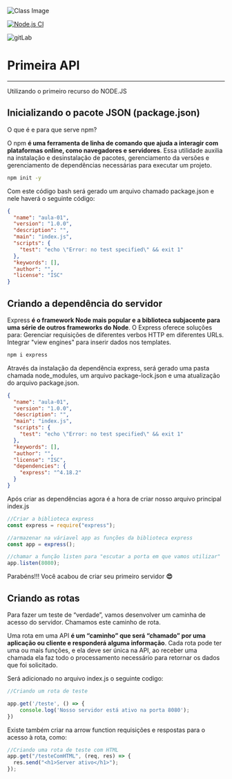 ![Class Image](https://gitlab.com/LeonardoRaiz/aulas-script/-/raw/main/Aula.png)

[![Node.js CI](https://github.com/LeonardoRaiz/aulas-script/actions/workflows/node.js.yml/badge.svg)](https://github.com/LeonardoRaiz/aulas-script/actions/workflows/node.js.yml)

![gitLab](https://gitlab.com/LeonardoRaiz/aulas-script/badges/main/pipeline.svg)


# Primeira API

---

Utilizando o primeiro recurso do NODE.JS 

## Inicializando o pacote JSON (package.json)

O que é e para que serve npm?

O npm **é uma ferramenta de linha de comando que ajuda a interagir com plataformas online, como navegadores e servidores**. Essa utilidade auxilia na instalação e desinstalação de pacotes, gerenciamento da versões e gerenciamento de dependências necessárias para executar um projeto.

```bash
npm init -y
```

Com este código bash será gerado um arquivo chamado package.json e nele haverá o seguinte código:

 

```json
{
  "name": "aula-01",
  "version": "1.0.0",
  "description": "",
  "main": "index.js",
  "scripts": {
    "test": "echo \"Error: no test specified\" && exit 1"
  },
  "keywords": [],
  "author": "",
  "license": "ISC"
}
```

## Criando a dependência do servidor

Express **é o framework Node mais popular e a biblioteca subjacente para uma série de outros frameworks do Node**. O Express oferece soluções para: Gerenciar requisições de diferentes verbos HTTP em diferentes URLs. Integrar "view engines" para inserir dados nos templates.

```bash
npm i express
```

Através da instalação da dependência express, será gerado uma pasta chamada node_modules, um arquivo package-lock.json e uma atualização do arquivo package.json.

```json
{
  "name": "aula-01",
  "version": "1.0.0",
  "description": "",
  "main": "index.js",
  "scripts": {
    "test": "echo \"Error: no test specified\" && exit 1"
  },
  "keywords": [],
  "author": "",
  "license": "ISC",
  "dependencies": {
    "express": "^4.18.2"
  }
}
```

Após criar as dependências agora é a hora de criar nosso arquivo principal index.js 

```jsx
//Criar a biblioteca express
const express = require("express");

//armazenar na váriavel app as funções da biblioteca express
const app = express();

//chamar a função listen para "escutar a porta em que vamos utilizar"
app.listen(8080);
```

Parabéns!!! Você acabou de criar seu primeiro servidor **😍**

## Criando as rotas

Para fazer um teste de “verdade”, vamos desenvolver um caminha de acesso do servidor. Chamamos este caminho de rota.

Uma rota em uma API **é um “caminho” que será “chamado” por uma aplicação ou cliente e responderá alguma informação**. Cada rota pode ter uma ou mais funções, e ela deve ser única na API, ao receber uma chamada ela faz todo o processamento necessário para retornar os dados que foi solicitado.

Será adicionado no arquivo index.js o seguinte codigo:

```jsx
//Criando um rota de teste

app.get('/teste', () => {
    console.log('Nosso servidor está ativo na porta 8080');
})
```
Existe também criar na arrow function requisições e respostas para o acesso à rota, como:

 

```jsx
//Criando uma rota de teste com HTML
app.get("/testeComHTML", (req, res) => {
  res.send("<h1>Server ativo</h1>");
});
```